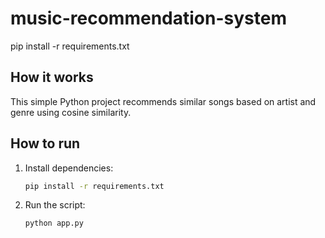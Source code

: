 # music-recommendation-system
   pip install -r requirements.txt


## How it works
This simple Python project recommends similar songs based on artist and genre using cosine similarity.

## How to run
1. Install dependencies:
   ```bash
   pip install -r requirements.txt
   ```

2. Run the script:
   ```bash
   python app.py
   ```

